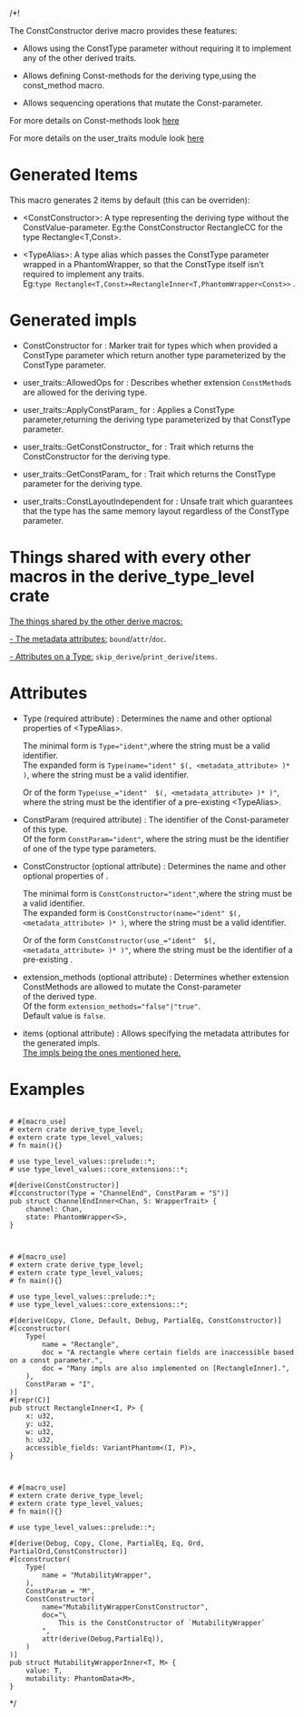 /*! 

The ConstConstructor derive macro provides these features:

- Allows using the ConstType parameter without requiring it to implement any 
    of the other derived traits.

- Allows defining Const-methods for the deriving type,using the const_method macro.

- Allows sequencing operations that mutate the Const-parameter.

For more details on Const-methods look [here](../const_methods/index.html)

For more details on the user_traits module look [here](../user_traits/index.html)


# Generated Items

This macro generates 2 items by default (this can be overriden):

- \<ConstConstructor>:
    A type representing the deriving type without the ConstValue-parameter.
    Eg:the ConstConstructor RectangleCC<T> for the type Rectangle<T,Const>.

- \<TypeAlias>:
    A type alias which passes the ConstType parameter wrapped in a PhantomWrapper,
    so that the ConstType itself isn't required to implement any traits.<br>
    Eg:`type Rectangle<T,Const>=RectangleInner<T,PhantomWrapper<Const>>` .

# Generated impls

- ConstConstructor for <ConstConstructor>:
    Marker trait for types which when provided a ConstType parameter which return
    another type parameterized by the ConstType parameter.

- user_traits::AllowedOps for <ConstConstructor>:
    Describes whether extension `ConstMethod`s are allowed for the deriving type.

- user_traits::ApplyConstParam_ for <ConstConstructor>:
    Applies a ConstType parameter,returning the deriving type 
    parameterized by that ConstType parameter.


- user_traits::GetConstConstructor_ for <DerivingType>:
    Trait which returns the ConstConstructor for the deriving type.

- user_traits::GetConstParam_ for <DerivingType>:
    Trait which returns the ConstType parameter for the deriving type.

- user_traits::ConstLayoutIndependent for <DerivingType>:
    Unsafe trait which guarantees that the type has the same memory layout regardless of the 
    ConstType parameter.


# Things shared with every other macros in the derive_type_level crate

[ The things shared by the other derive macros: ](../attribute_shared/index.html)

[- The metadata attributes:](../attribute_shared.index#metadata-attributes)
    `bound`/`attr`/`doc`.

[- Attributes on a Type:](../attribute_shared.index#attributes-on-a-typevariant)
    `skip_derive`/`print_derive`/`items`.

# Attributes

- Type (required attribute) :
    Determines the name and other optional properties of \<TypeAlias>.
    
    The minimal form is `Type="ident"`,where the string must be a valid identifier.<br>
    The expanded form is `Type(name="ident" $(, <metadata_attribute> )* )`,
    where the string must be a valid identifier.
    
    Or of the form `Type(use_="ident"  $(, <metadata_attribute> )* )"`,
    where the string must be the identifier of a pre-existing \<TypeAlias>.<br>

- ConstParam (required attribute) :
    The identifier of the Const-parameter of this type.<br>
    Of the form `ConstParam="ident"`,
    where the string must be the identifier of one of the type type parameters.

- ConstConstructor (optional attribute) :
    Determines the name and other optional properties of <ConstConstructor>.
    
    The minimal form is `ConstConstructor="ident"`,where the string must be a valid identifier.<br>
    The expanded form is `ConstConstructor(name="ident" $(, <metadata_attribute> )* )`,
    where the string must be a valid identifier.
    
    Or of the form `ConstConstructor(use_="ident"  $(, <metadata_attribute> )* )"`,
    where the string must be the identifier of a pre-existing <ConstConstructor>.<br>


- extension_methods (optional attribute) :
    Determines whether extension ConstMethods are allowed to mutate the Const-parameter <br>
    of the derived type.<br>
    Of the form `extension_methods="false"|"true"`.<br>
    Default value is `false`.

- items  (optional attribute) : 
    Allows specifying the metadata attributes for the generated impls.<br>
    [The impls being the ones mentioned here.](#generated-impls)


# Examples

```

# #[macro_use]
# extern crate derive_type_level;
# extern crate type_level_values;
# fn main(){}

# use type_level_values::prelude::*;
# use type_level_values::core_extensions::*;

#[derive(ConstConstructor)]
#[cconstructor(Type = "ChannelEnd", ConstParam = "S")]
pub struct ChannelEndInner<Chan, S: WrapperTrait> {
    channel: Chan,
    state: PhantomWrapper<S>,
}

```

```


# #[macro_use]
# extern crate derive_type_level;
# extern crate type_level_values;
# fn main(){}

# use type_level_values::prelude::*;
# use type_level_values::core_extensions::*;

#[derive(Copy, Clone, Default, Debug, PartialEq, ConstConstructor)]
#[cconstructor(
    Type(
        name = "Rectangle",
        doc = "A rectangle where certain fields are inaccessible based on a const parameter.",
        doc = "Many impls are also implemented on [RectangleInner].",
    ),
    ConstParam = "I",
)]
#[repr(C)]
pub struct RectangleInner<I, P> {
    x: u32,
    y: u32,
    w: u32,
    h: u32,
    accessible_fields: VariantPhantom<(I, P)>,
}

```

```


# #[macro_use]
# extern crate derive_type_level;
# extern crate type_level_values;
# fn main(){}

# use type_level_values::prelude::*;

#[derive(Debug, Copy, Clone, PartialEq, Eq, Ord, PartialOrd,ConstConstructor)]
#[cconstructor(
    Type(
        name = "MutabilityWrapper",
    ),
    ConstParam = "M",
    ConstConstructor(
        name="MutabilityWrapperConstConstructor",
        doc="\
            This is the ConstConstructor of `MutabilityWrapper`
        ",
        attr(derive(Debug,PartialEq)),
    )
)]
pub struct MutabilityWrapperInner<T, M> {
    value: T,
    mutability: PhantomData<M>,
}

```

*/
